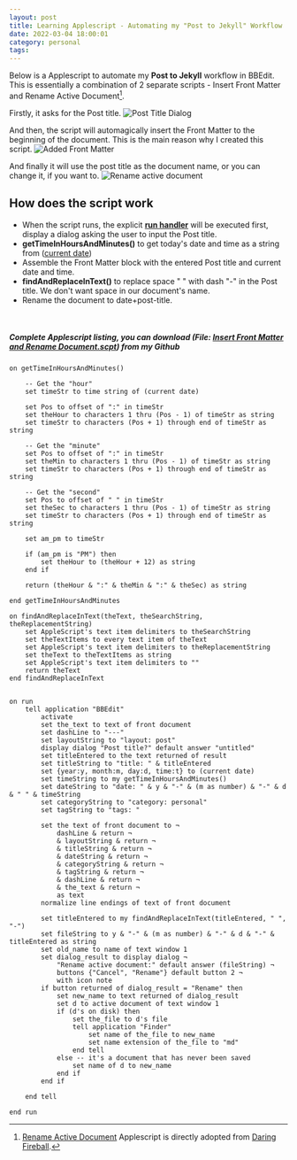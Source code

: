 ```yaml
---
layout: post
title: Learning Applescript - Automating my "Post to Jekyll" Workflow
date: 2022-03-04 18:00:01
category: personal
tags: 
---
```


Below is a Applescript to automate my **Post to Jekyll** workflow in BBEdit. This is essentially a combination of 2 separate scripts - Insert Front Matter and Rename Active Document[^1].

Firstly, it asks for the Post title.
![Post Title Dialog](https://s3.amazonaws.com//wookieweblog-files/post-title-dialog.jpg)

And then, the script will automagically insert the Front Matter to the beginning of the document. This is the main reason why I created this script.
![Added Front Matter](https://s3.amazonaws.com//wookieweblog-files/added-front-matter.jpg)

And finally it will use the post title as the document name, or you can change it, if you want to. 
![Rename active document](https://s3.amazonaws.com//wookieweblog-files/rename-active-document-dialog.jpg)


## How does the script work
* When the script runs, the explicit [**run handler**](https://developer.apple.com/library/archive/documentation/AppleScript/Conceptual/AppleScriptLangGuide/conceptual/ASLR_about_handlers.html#//apple_ref/doc/uid/TP40000983-CH206-SW15) will be executed first, display a dialog asking the user to input the Post title.
* **getTimeInHoursAndMinutes()** to get today's date and time as a string from ([current date](https://developer.apple.com/library/archive/documentation/AppleScript/Conceptual/AppleScriptLangGuide/reference/ASLR_cmds.html#//apple_ref/doc/uid/TP40000983-CH216-SW39))
* Assemble the Front Matter block with the entered Post title and current date and time.
* **findAndReplaceInText()** to replace space " " with dash "-" in the Post title. We don't want space in our document's name.
* Rename the document to date+post-title.      


<br>

##### Complete Applescript listing, you can download (File: [Insert Front Matter and Rename Document.scpt](https://gist.github.com/wooandy/b62599d01919b53112eb373ee40b898e)) from my Github
```applescript
on getTimeInHoursAndMinutes()
	
	-- Get the "hour"
	set timeStr to time string of (current date)
	
	set Pos to offset of ":" in timeStr
	set theHour to characters 1 thru (Pos - 1) of timeStr as string
	set timeStr to characters (Pos + 1) through end of timeStr as string
	
	-- Get the "minute"
	set Pos to offset of ":" in timeStr
	set theMin to characters 1 thru (Pos - 1) of timeStr as string
	set timeStr to characters (Pos + 1) through end of timeStr as string
	
	-- Get the "second"
	set Pos to offset of " " in timeStr
	set theSec to characters 1 thru (Pos - 1) of timeStr as string
	set timeStr to characters (Pos + 1) through end of timeStr as string
	
	set am_pm to timeStr
	
	if (am_pm is "PM") then
		set theHour to (theHour + 12) as string
	end if
	
	return (theHour & ":" & theMin & ":" & theSec) as string
	
end getTimeInHoursAndMinutes

on findAndReplaceInText(theText, theSearchString, theReplacementString)
	set AppleScript's text item delimiters to theSearchString
	set theTextItems to every text item of theText
	set AppleScript's text item delimiters to theReplacementString
	set theText to theTextItems as string
	set AppleScript's text item delimiters to ""
	return theText
end findAndReplaceInText


on run
	tell application "BBEdit"
		activate
		set the_text to text of front document
		set dashLine to "---"
		set layoutString to "layout: post"
		display dialog "Post title?" default answer "untitled"
		set titleEntered to the text returned of result
		set titleString to "title: " & titleEntered
		set {year:y, month:m, day:d, time:t} to (current date)
		set timeString to my getTimeInHoursAndMinutes()
		set dateString to "date: " & y & "-" & (m as number) & "-" & d & " " & timeString
		set categoryString to "category: personal"
		set tagString to "tags: "
		
		set the text of front document to ¬
			dashLine & return ¬
			& layoutString & return ¬
			& titleString & return ¬
			& dateString & return ¬
			& categoryString & return ¬
			& tagString & return ¬
			& dashLine & return ¬
			& the_text & return ¬
			as text
		normalize line endings of text of front document
		
		set titleEntered to my findAndReplaceInText(titleEntered, " ", "-")
		set fileString to y & "-" & (m as number) & "-" & d & "-" & titleEntered as string
		set old_name to name of text window 1
		set dialog_result to display dialog ¬
			"Rename active document:" default answer (fileString) ¬
			buttons {"Cancel", "Rename"} default button 2 ¬
			with icon note
		if button returned of dialog_result = "Rename" then
			set new_name to text returned of dialog_result
			set d to active document of text window 1
			if (d's on disk) then
				set the_file to d's file
				tell application "Finder"
					set name of the_file to new_name
					set name extension of the_file to "md"
				end tell
			else -- it's a document that has never been saved
				set name of d to new_name
			end if
		end if
		
	end tell
	
end run
```

[^1]: [Rename Active Document](https://daringfireball.net/2004/10/rename_active_document) Applescript is directly adopted from [Daring Fireball](https://daringfireball.net/).
